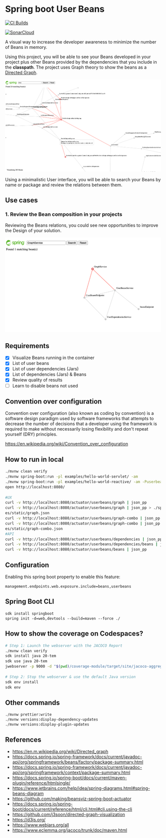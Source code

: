 # Spring boot User Beans

[![CI Builds](https://github.com/jabrena/spring-boot-user-beans/actions/workflows/build.yaml/badge.svg?branch=main)](https://github.com/jabrena/spring-boot-user-beans/actions/workflows/build.yaml)

[![SonarCloud](https://sonarcloud.io/images/project_badges/sonarcloud-white.svg)](https://sonarcloud.io/summary/new_code?id=jabrena_spring-boot-user-beans)

A visual way to increase the developer awareness to minimize the number of Beans in memory.

Using this project, you will be able to see your Beans developed in your project
plus other Beans provided by the dependencies that you include
in the **classpath**. The project uses Graph theory to show the beans as a [Directed Graph](https://en.m.wikipedia.org/wiki/Directed_graph).

![](./docs/user-beans6.png)

Using a minimalistic User interface, you will be able to search
your Beans by name or package and review the relations between them.

## Use cases

### 1. Review the Bean composition in your projects

Reviewing the Beans relations, you could see new opportunities
to improve the Design of your solution.

![](./docs/use-case1.png)

## Requirements

- [x] Visualize Beans running in the container
- [x] List of user beans
- [x] List of user dependencies (Jars)
- [x] List of dependencies (Jars) & Beans
- [x] Review quality of results
- [ ] Learn to disable beans not used

## Convention over configuration

Convention over configuration (also known as coding by convention) is a software design paradigm used by software frameworks that attempts to decrease the number of decisions that a developer using the framework is required to make without necessarily losing flexibility and don't repeat yourself (DRY) principles.

https://en.wikipedia.org/wiki/Convention_over_configuration

## How to run in local

```bash
./mvnw clean verify
./mvnw spring-boot:run -pl examples/hello-world-servlet/ -am
./mvnw spring-boot:run -pl examples/hello-world-reactive/ -am -Puserbeans
open http://localhost:8080/

#UX
curl -v http://localhost:8080/actuator/userbeans/graph | json_pp
curl -v http://localhost:8080/actuator/userbeans/graph | json_pp > ./spring-boot-user-beans-starter/src/main/resourc
es/static/graph.json
curl -v http://localhost:8080/actuator/userbeans/graph-combo | json_pp
curl -v http://localhost:8080/actuator/userbeans/graph-combo | json_pp > ./spring-boot-user-beans-starter/src/main/resourc
es/static/graph-combo.json
#API
curl -v http://localhost:8080/actuator/userbeans/dependencies | json_pp
curl -v http://localhost:8080/actuator/userbeans/dependencies/beans | json_pp
curl -v http://localhost:8080/actuator/userbeans/beans | json_pp
```

## Configuration

Enabling this spring boot property to enable this feature:

```
management.endpoints.web.exposure.include=beans,userbeans
```

## Spring Boot CLI

```
sdk install springboot
spring init -d=web,devtools --build=maven --force ./
```

## How to show the coverage on Codespaces?

```bash
# Step 1: Launch the webserver with the JACOCO Report
./mvnw clean verify
sdk install java 20-tem
sdk use java 20-tem
jwebserver -p 9000 -d "$(pwd)/coverage-module/target/site/jacoco-aggregate/"

# Step 2: Stop the webserver & use the default Java version
sdk env install
sdk env
```

## Other commands

```
./mvnw prettier:write
./mvnw versions:display-dependency-updates
./mvnw versions:display-plugin-updates
```

## References

- https://en.m.wikipedia.org/wiki/Directed_graph
- https://docs.spring.io/spring-framework/docs/current/javadoc-api/org/springframework/beans/factory/package-summary.html
- https://docs.spring.io/spring-framework/docs/current/javadoc-api/org/springframework/context/package-summary.html
- https://docs.spring.io/spring-boot/docs/current/maven-plugin/reference/htmlsingle/
- https://www.jetbrains.com/help/idea/spring-diagrams.html#spring-beans-diagram
- https://github.com/making/beansviz-spring-boot-actuator
- https://docs.spring.io/spring-boot/docs/current/reference/html/cli.html#cli.using-the-cli
- https://github.com/j3soon/directed-graph-visualization
- https://d3js.org/
- https://www.webjars.org/all
- https://www.eclemma.org/jacoco/trunk/doc/maven.html
